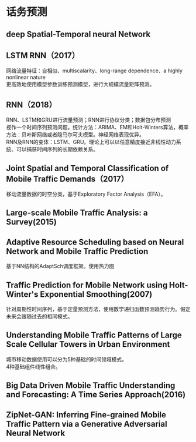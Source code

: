 # 话务预测

## deep Spatial-Temporal neural Network

## LSTM RNN（2017）

网络流量特征：自相似、multiscalarity、long-range dependence、a highly nonlinear nature  
更高效地使用模型参数训练预测模型，进行大规模流量矩阵预测。 

## RNN（2018）

RNN、LSTM和GRU进行流量预测；RNN进行协议分类；数据包分布预测  
视作一个时间序列预测问题。统计方法：ARIMA、EM和Holt-Winters算法，概率方法：贝叶斯网络或者隐马尔可夫模型。神经网络表现优异。  
RNN及RNN的变体：LSTM、GRU。理论上可以以任意精度接近非线性动力系统、可以捕获时间序列的长期依赖关系。

## Joint Spatial and Temporal Classification of Mobile Traffic Demands（2017）

移动流量数据的时空分类，基于Exploratory Factor Analysis（EFA）。

## Large-scale Mobile Traffic Analysis: a Survey(2015)

## Adaptive Resource Scheduling based on Neural Network and Mobile Traffic Prediction

基于NN结构的AdaptSch调度框架。使用热力图

## Traffic Prediction for Mobile Network using Holt-Winter's Exponential Smoothing(2007)

针对周期性时间序列，基于定量预测方法，使用数学递归函数预测趋势行为。假定未来会跟随过去的相同模式。

## Understanding Mobile Traffic Patterns of Large Scale Cellular Towers in Urban Environment

城市移动数据使用可以分为5种基础的时间领域模式。  
4种基础组件线性组合。  

## Big Data Driven Mobile Traffic Understanding and Forecasting: A Time Series Approach(2016)

## ZipNet-GAN: Inferring Fine-grained Mobile Traffic Pattern via a Generative Adversarial Neural Network

